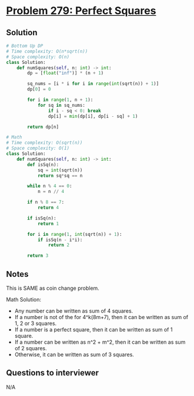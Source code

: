 # [Problem 279: Perfect Squares](https://leetcode.com/problems/perfect-squares/)

## Solution

```py
# Bottom Up DP
# Time complexity: O(n*sqrt(n))
# Space complexity: O(n)
class Solution:
    def numSquares(self, n: int) -> int:
        dp = [float("inf")] * (n + 1)

        sq_nums = [i * i for i in range(int(sqrt(n)) + 1)]
        dp[0] = 0

        for i in range(1, n + 1):
            for sq in sq_nums:
                if i - sq < 0: break
                dp[i] = min(dp[i], dp[i - sq] + 1)

        return dp[n]

# Math
# Time complexity: O(sqrt(n))
# Space complexity: O(1)
class Solution:
    def numSquares(self, n: int) -> int:
        def isSq(n):
            sq = int(sqrt(n))
            return sq*sq == n

        while n % 4 == 0:
            n = n // 4

        if n % 8 == 7:
            return 4

        if isSq(n):
            return 1

        for i in range(1, int(sqrt(n)) + 1):
            if isSq(n - i*i):
                return 2

        return 3
```

## Notes

This is SAME as coin change problem.

Math Solution:

- Any number can be written as sum of 4 squares.
- If a number is not of the for 4^k(8m+7), then it can be written as sum of 1, 2 or 3 squares.
- If a number is a perfect square, then it can be written as sum of 1 square.
- If a number can be written as n^2 + m^2, then it can be written as sum of 2 squares.
- Otherwise, it can be written as sum of 3 squares.

## Questions to interviewer

N/A
